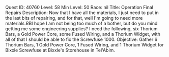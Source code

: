 Quest ID: 40760
Level: 58
Min Level: 50
Race: nil
Title: Operation Final Repairs
Description: Now that I have all the materials, I just need to put in the last bits of repairing, and for that, well I'm going to need more materials.$B$BI hope I am not being too much of a bother, but do you mind getting me some engineering supplies? I need the following, six Thorium Bars, a Gold Power Core, some Fused Wiring, and a Thorium Widget, with all of that I should be able to fix the Screwfuse 1000.
Objective: Gather 6 Thorium Bars, 1 Gold Power Core, 1 Fused Wiring, and 1 Thorium Widget for Bixxle Screwfuse at Bixxle's Storehouse in Tel'Abim.
